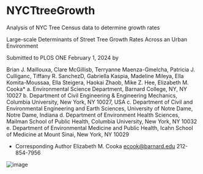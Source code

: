 # NYCTtreeGrowth
Analysis of NYC Tree Census data to determine growth rates

Large-scale Determinants of Street Tree Growth Rates Across an Urban Environment

Submitted to
PLOS ONE
February 1, 2024
by

Brian J. Maillouxa, Clare McGillisb, Terryanne Maenza-Gmelcha, Patricia J. Culliganc, Tiffany R. SanchezD, Gabriella Kaspia, Madeline Mileya, Ella Komita-Moussaa, Ella Steigera, Haokai Zhaob, Mike Z. Hee, Elizabeth M. Cooka* 
a.	Environmental Science Department, Barnard College, NY, NY 10027
b.	Department of Civil Engineering & Engineering Mechanics, Columbia University, New York, NY 10027, USA
c.	Department of Civil and Environmental Engineering and Earth Sciences, University of Notre Dame, Notre Dame, Indiana
d.	Department of Environment Health Sciences, Mailman School of Public Health, Columbia University, New York, NY 10032
e.	Department of Environmental Medicine and Public Health, Icahn School of Medicine at Mount Sinai, New York, NY 10029


* Corresponding Author
Elizabeth M. Cooka 
ecook@barnard.edu 
212-854-7956

![image](https://github.com/bmaillou/NYCTtreeGrowth/assets/8991003/696bf23b-021a-4805-acf7-a9556b115bbd)

